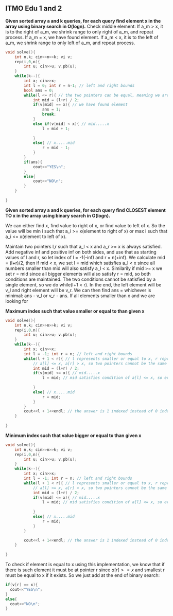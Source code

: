 ## ITMO Edu 1 and 2
**Given sorted array a and k queries, for each query find element x in the array using binary search in O(logn).**
Check middle element:
If a_m > x, it is to the right of a_m, we shrink range to only right of a_m, and repeat process. 
If a_m = x, we have found element.
If a_m < x, it is to the left of a_m, we shrink range to only left of a_m, and repeat process.
```cpp
void solve(){
    int n,k; cin>>n>>k; vi v;
	rep(i,0,n){
        int u; cin>>u; v.pb(u);
    }
    while(k--){
        int x; cin>>x;
        int l = 0; int r = n-1; // left and right bounds
        bool ans = 0;
        while(l <= r){ // the two pointers can be equal, meaning we are picking that element
            int mid = (l+r) / 2;
            if(v[mid] == x){ // we have found element
                ans = 1;
                break;
            }
            else if(v[mid] < x){ // mid.....x
                l = mid + 1;
                
            }
            else{ // x.....mid
                r = mid - 1;
            }
        }
        if(ans){
            cout<<"YES\n";
        }
        else{
            cout<<"NO\n";
        }
    }
    
}
```
**Given sorted array a and k queries, for each query find CLOSEST element TO x in the array using binary search in O(logn).**

We can either find x, find value to right of x, or find value to left of x. So the value will be min i such that a_i >= x(element to right of x) or max i such that a_i <= x(element to left of x).

Maintain two pointers l,r such that a_l < x and a_r >= x is always satisfied. Add negative inf and positive inf on both sides, and use that as starting values of l and r, so let index of l = -1(-inf) and r = n(+inf).
We calculate mid = (l+r)/2, then if mid < x, we set l = mid which satisfies a_l < x since all numbers smaller than mid will also satisfy a_l < x. Similarily if mid >= x we set r = mid since all bigger elements will also satisfy r = mid, so both conditions are maintained.
The two conditions cannot be satisfied by a single element, so we do while(l+1 < r). In the end, the left element will be v_l and right element will be v_r. We can then find ans = whichever is minimal: ans - v_l or v_r - ans.
If all elements smaller than x and we are looking for 

**Maximum index such that value smaller or equal to than given x**
```cpp
void solve(){
    int n,k; cin>>n>>k; vi v;
	rep(i,0,n){
        int u; cin>>u; v.pb(u);
    }
    while(k--){
        int x; cin>>x;
        int l = -1; int r = n; // left and right bounds 
        while(l + 1 < r){ // l represents smaller or equal to x, r represent bigger than x
            // a[l] <= x, a[r] > x, so two pointers cannot be the same
            int mid = (l+r) / 2;
            if(v[mid] <= x){ // mid.....x
                l = mid; // mid satisfies condition of a[l] <= x, so everything smaller will also satisfy
                
            }
            else{ // x.....mid
                r = mid;
            }
        }
        cout<<l + 1<<endl; // the answer is 1 indexed instead of 0 indexed
    }
    
}

```

**Minimum index such that value bigger or equal to than given x**
```cpp
void solve(){
    int n,k; cin>>n>>k; vi v;
	rep(i,0,n){
        int u; cin>>u; v.pb(u);
    }
    while(k--){
        int x; cin>>x;
        int l = -1; int r = n; // left and right bounds 
        while(l + 1 < r){ // l represents smaller or equal to x, r represent bigger than x
            // a[l] <= x, a[r] > x, so two pointers cannot be the same
            int mid = (l+r) / 2;
            if(v[mid] <= x){ // mid.....x
                l = mid; // mid satisfies condition of a[l] <= x, so everything smaller will also satisfy
                
            }
            else{ // x.....mid
                r = mid;
            }
        }

        cout<<l + 1<<endl; // the answer is 1 indexed instead of 0 indexed
    }
    
}

```

To check if element is equal to x using this implementation, we know that if there is such element it must be at pointer r since $a[r] >= x$ and smallest r must be equal to x if it exists. So we just add at the end of binary search:
```cpp
if(v[r] == x){
  cout<<"YES\n";
}
else{
  cout<<"NO\n";
}
```

